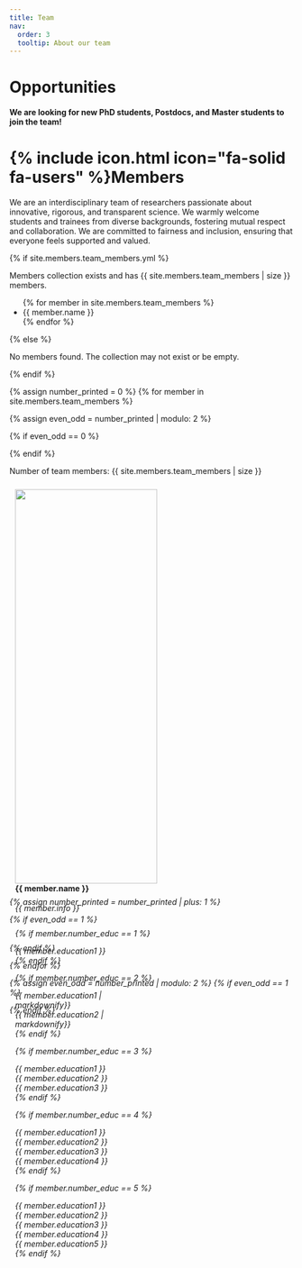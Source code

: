 ```yaml
---
title: Team
nav:
  order: 3
  tooltip: About our team
---
```


# Opportunities

 **We are  looking for new PhD students, Postdocs, and Master students to join the team!**

# {% include icon.html icon="fa-solid fa-users" %}Members
We are an interdisciplinary team of researchers passionate about innovative, rigorous, and transparent science. We warmly welcome students and trainees from diverse backgrounds, fostering mutual respect and collaboration. We are committed to fairness and inclusion, ensuring that everyone feels supported and valued.




{% if site.members.team_members.yml %}
  <p>Members collection exists and has {{ site.members.team_members | size }} members.</p>
  <ul>
    {% for member in site.members.team_members %}
      <li>{{ member.name }}</li>
    {% endfor %}
  </ul>
{% else %}
  <p>No members found. The collection may not exist or be empty.</p>
{% endif %}



{% assign number_printed = 0 %}
{% for member in site.members.team_members %}

{% assign even_odd = number_printed | modulo: 2 %}

{% if even_odd == 0 %}
<div style="display: flex; flex-wrap: wrap; margin-bottom: 20px;">
{% endif %}

<p>Number of team members: {{ site.members.team_members | size }}</p>

<div style="flex: 0 0 50%; padding: 10px;">
  <img src="{{ site.url }}{{ site.baseurl }}/images/members_pic/{{ member.photo }}" style="width: 100%; height: auto; float: left;"/>
  <h4>{{ member.name }}</h4>
  <i>{{ member.info }} <!--<br>email: <{{ member.email }}></i> -->
  <ul style="overflow: hidden; list-style-type: none; padding: 0;">

  {% if member.number_educ == 1 %}
  <li> {{ member.education1 }} </li>
  {% endif %}

  {% if member.number_educ == 2 %}
  <li> {{ member.education1 | markdownify}} </li>
  <li> {{ member.education2 | markdownify}} </li>
  {% endif %}

  {% if member.number_educ == 3 %}
  <li> {{ member.education1 }} </li>
  <li> {{ member.education2 }} </li>
  <li> {{ member.education3 }} </li>
  {% endif %}

  {% if member.number_educ == 4 %}
  <li> {{ member.education1 }} </li>
  <li> {{ member.education2 }} </li>
  <li> {{ member.education3 }} </li>
  <li> {{ member.education4 }} </li>
  {% endif %}

  {% if member.number_educ == 5 %}
  <li> {{ member.education1 }} </li>
  <li> {{ member.education2 }} </li>
  <li> {{ member.education3 }} </li>
  <li> {{ member.education4 }} </li>
  <li> {{ member.education5 }} </li>
  {% endif %}

  </ul>
</div>

{% assign number_printed = number_printed | plus: 1 %}

{% if even_odd == 1 %}
</div>
{% endif %}

{% endfor %}

{% assign even_odd = number_printed | modulo: 2 %}
{% if even_odd == 1 %}
</div>
{% endif %}
